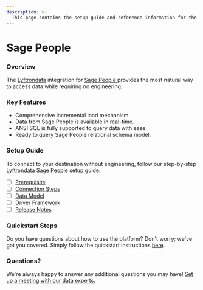 ```yaml
---
description: >-
  This page contains the setup guide and reference information for the Sage People source connector.
---
```


# Sage People

### Overview

The [Lyftrondata](https://www.lyftrondata.com/) integration for [Sage People](https://www.lyftrondata.com/integration/sage-people/)[ ](https://www.lyftrondata.com/integration/sage-people/)provides the most natural way to access data while requiring no engineering.

### Key Features

* Comprehensive incremental load mechanism.
* Data from Sage People is available in real-time.&#x20;
* ANSI SQL is fully supported to query data with ease.
* Ready to query Sage People relational schema model.

### Setup Guide

To connect to your destination without engineering, follow our step-by-step [Lyftrondata](https://www.lyftrondata.com/)  [Sage People](https://www.lyftrondata.com/integration/sage-people/) setup guide.

* [ ] [Prerequisite](../../human-resource-analytics/sage-people/prerequisite.md)
* [ ] [Connection Steps](../../human-resource-analytics/sage-people/connection-steps.md)
* [ ] [Data Model](../../human-resource-analytics/sage-people/data-model/)
* [ ] [Driver Framework](../../human-resource-analytics/sage-people/driver-framework/)
* [ ] [Release Notes](../../human-resource-analytics/sage-people/release-notes.md)

### Quickstart Steps

Do you have questions about how to use the platform? Don't worry; we've got you covered. Simply follow the quickstart instructions [here](../../../quickstart-steps.md).

### Questions? <a href="#questions" id="questions"></a>

We're always happy to answer any additional questions you may have! [Set up a meeting with our data experts.](https://www.lyftrondata.com/book-a-meeting/)

